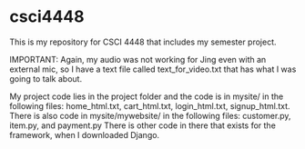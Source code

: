# csci4448

This is my repository for CSCI 4448 that includes my semester project.

IMPORTANT: Again, my audio was not working for Jing even with an external mic, so I have a text file called text\_for\_video.txt that has what I was going to talk about.

My project code lies in the project folder and the code is in mysite/ in the following files: home\_html.txt, cart\_html.txt, login\_html.txt, signup\_html.txt. There is also code in mysite/mywebsite/ in the following files: customer.py, item.py, and payment.py
There is other code in there that exists for the framework, when I downloaded Django.
